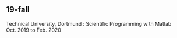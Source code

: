 ## 19-fall
Technical University, Dortmund : Scientific Programming with Matlab  
Oct. 2019 to Feb. 2020
